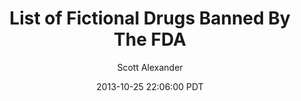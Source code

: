 ---
layout: podcast
title: "List of Fictional Drugs Banned By The FDA"
author: Scott Alexander
description: https://slatestarcodex.com/2013/10/25/list-of-fictional-drugs-banned-by-the-fda/
date: 2013-10-25 22:06:00 PDT
length: 1372445
duration: 343
guid: list-of-fictional-drugs-banned-by-the-fda
---